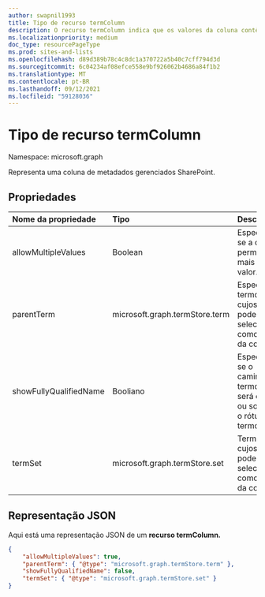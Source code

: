 ```yaml
---
author: swapnil1993
title: Tipo de recurso termColumn
description: O recurso termColumn indica que os valores da coluna contêm dados de taxonomia.
ms.localizationpriority: medium
doc_type: resourcePageType
ms.prod: sites-and-lists
ms.openlocfilehash: d89d389b78c4c8dc1a370722a5b40c7cff794d3d
ms.sourcegitcommit: 6c04234af08efce558e9bf926062b4686a84f1b2
ms.translationtype: MT
ms.contentlocale: pt-BR
ms.lasthandoff: 09/12/2021
ms.locfileid: "59128036"
---
```

# <a name="termcolumn-resource-type"></a>Tipo de recurso termColumn

Namespace: microsoft.graph

Representa uma coluna de metadados gerenciados SharePoint.

## <a name="properties"></a>Propriedades

| Nome da propriedade | Tipo   | Descrição|
|:--------------|:-------|:----------------------------------------------------|
| allowMultipleValues | Boolean | Especifica se a coluna permitirá mais de um valor.|
| parentTerm     | microsoft.graph.termStore.term | Especifica o termo GUID cujos filhos podem ser selecionados como o valor da coluna.  |
| showFullyQualifiedName | Booliano | Especifica se o caminho do termo inteiro será exibido ou somente o rótulo do termo.  |
| termSet      | microsoft.graph.termStore.set | Termset cujos filhos podem ser selecionados como o valor da coluna. |

## <a name="json-representation"></a>Representação JSON

Aqui está uma representação JSON de um **recurso termColumn.**
<!-- { "blockType": "resource", "@odata.type": "microsoft.graph.termColumn" } -->

```json
{
    "allowMultipleValues": true,
    "parentTerm": { "@type": "microsoft.graph.termStore.term" },
    "showFullyQualifiedName": false,
    "termSet": { "@type": "microsoft.graph.termStore.set" }
}
```


